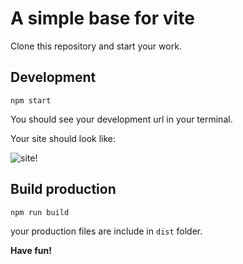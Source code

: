 # A simple base for vite

Clone this repository and start your work.

## Development

```npm start```
 
You should see your development url in your terminal.

Your site should look like:

![site!](/public/assets/images/site.png "site")

## Build production

```npm run build```

your production files are include in ```dist``` folder.

**Have fun!**

